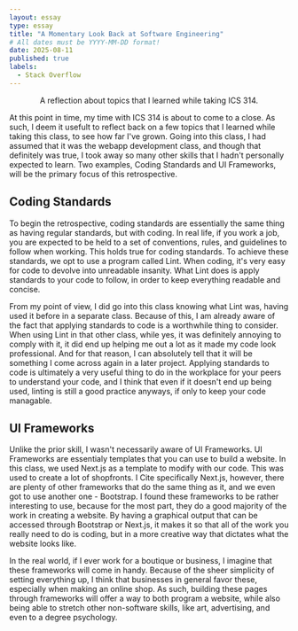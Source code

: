 ```yaml
---
layout: essay
type: essay
title: "A Momentary Look Back at Software Engineering"
# All dates must be YYYY-MM-DD format!
date: 2025-08-11
published: true
labels:
  - Stack Overflow
---
```


<div style="text-align: center;">
  A reflection about topics that I learned while taking ICS 314.
</div>

At this point in time, my time with ICS 314 is about to come to a close. As such, I deem it usefult to reflect back on a few topics that I learned while taking this class, to see how far I've grown. Going into this class, I had assumed that it was the webapp development class, and though that definitely was true, I took away so many other skills that I hadn't personally expected to learn. Two examples, Coding Standards and UI Frameworks, will be the primary focus of this retrospective.
  
## Coding Standards
To begin the retrospective, coding standards are essentially the same thing as having regular standards, but with coding. In real life, if you work a job, you are expected to be held to a set of conventions, rules, and guidelines to follow when working. This holds true for coding standards. To achieve these standards, we opt to use a program called Lint. When coding, it's very easy for code to devolve into unreadable insanity. What Lint does is apply standards to your code to follow, in order to keep everything readable and concise.

From my point of view, I did go into this class knowing what Lint was, having used it before in a separate class. Because of this, I am already aware of the fact that applying standards to code is a worthwhile thing to consider. When using Lint in that other class, while yes, it was definitely annoying to comply with it, it did end up helping me out a lot as it made my code look professional. And for that reason, I can absolutely tell that it will be something I come across again in a later project. Applying standards to code is ultimately a very useful thing to do in the workplace for your peers to understand your code, and I think that even if it doesn't end up being used, linting is still a good practice anyways, if only to keep your code managable.

## UI Frameworks
Unlike the prior skill, I wasn't necessarily aware of UI Frameworks. UI Frameworks are essentialy templates that you can use to build a website. In this class, we used Next.js as a template to modify with our code. This was used to create a lot of shopfronts. I Cite specifically Next.js, however, there are plenty of other frameworks that do the same thing as it, and we even got to use another one - Bootstrap. I found these frameworks to be rather interesting to use, because for the most part, they do a good majority of the work in creating a website. By having a graphical output that can be accessed through Bootstrap or Next.js, it makes it so that all of the work you really need to do is coding, but in a more creative way that dictates what the website looks like.

In the real world, if I ever work for a boutique or business, I imagine that these frameworks will come in handy. Because of the sheer simplicity of setting everything up, I think that businesses in general favor these, especially when making an online shop. As such, building these pages through frameworks will offer a way to both program a website, while also being able to stretch other non-software skills, like art, advertising, and even to a degree psychology.

